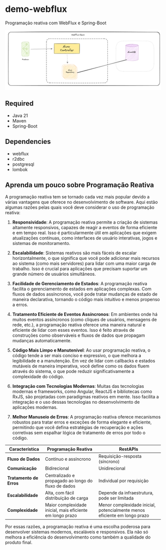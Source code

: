 # demo-webflux

Programação reativa com WebFlux e Spring-Boot


![web-flux](webflux-demo.png)

## Required

- Java 21
- Maven
- Spring-Boot

## Dependencies

- webflux
- r2dbc
- postgresql
- lombok




## Aprenda um pouco sobre Programação Reativa  

A programação reativa tem se tornado cada vez mais popular devido a várias vantagens que oferece no desenvolvimento de
software. Aqui estão algumas razões pelas quais você deve considerar o uso de programação reativa:

1. **Responsividade**: A programação reativa permite a criação de sistemas altamente responsivos, capazes de reagir a
   eventos de forma eficiente e em tempo real. Isso é particularmente útil em aplicações que exigem atualizações
   contínuas, como interfaces de usuário interativas, jogos e sistemas de monitoramento.

2. **Escalabilidade**: Sistemas reativos são mais fáceis de escalar horizontalmente, o que significa que você pode
   adicionar mais recursos ao sistema (como mais servidores) para lidar com uma maior carga de trabalho. Isso é crucial
   para aplicações que precisam suportar um grande número de usuários simultâneos.

3. **Facilidade de Gerenciamento de Estados**: A programação reativa facilita o gerenciamento de estados em aplicações
   complexas. Com fluxos de dados assíncronos, você pode tratar mudanças de estado de maneira declarativa, tornando o
   código mais intuitivo e menos propenso a erros.

4. **Tratamento Eficiente de Eventos Assíncronos**: Em ambientes onde há muitos eventos assíncronos (como cliques de
   usuários, mensagens de rede, etc.), a programação reativa oferece uma maneira natural e eficiente de lidar com esses
   eventos. Isso é feito através de construções como observáveis e fluxos de dados que propagam mudanças
   automaticamente.

5. **Código Mais Limpo e Manutenível**: Ao usar programação reativa, o código tende a ser mais conciso e expressivo, o
   que melhora a legibilidade e a manutenção. Em vez de lidar com callbacks e estados mutáveis de maneira imperativa,
   você define como os dados fluem através do sistema, o que pode reduzir significativamente a complexidade do código.

6. **Integração com Tecnologias Modernas**: Muitas das tecnologias modernas e frameworks, como Angular, ReactJS e
   bibliotecas como RxJS, são projetadas com paradigmas reativos em mente. Isso facilita a integração e o uso dessas
   tecnologias no desenvolvimento de aplicações modernas.

7. **Melhor Manuseio de Erros**: A programação reativa oferece mecanismos robustos para tratar erros e exceções de forma
   elegante e eficiente, permitindo que você defina estratégias de recuperação e ações corretivas sem espalhar lógica de
   tratamento de erros por todo o código.



| **Característica**           | **Programação Reativa**                                                | **RestAPIs**                                    |
|------------------------------|------------------------------------------------------------------------|-------------------------------------------------|
| **Fluxo de Dados**           | Contínuo e assíncrono                                                  | Requisição-resposta (síncrono)                  |
| **Comunicação**              | Bidirecional                                                           | Unidirecional                                   |
| **Tratamento de Erros**      | Centralizado e propagado ao longo do fluxo de dados                   | Individual por requisição                       |
| **Escalabilidade**           | Alta, com fácil distribuição de carga                                  | Depende da infraestrutura, pode ser limitada    |
| **Complexidade**             | Maior complexidade inicial, mais eficiente em longo prazo              | Menor complexidade inicial, potencialmente menos eficiente em longo prazo |




Por essas razões, a programação reativa é uma escolha poderosa para desenvolver sistemas modernos, escaláveis e
responsivos. Ela não só melhora a eficiência do desenvolvimento como também a qualidade do produto final.
